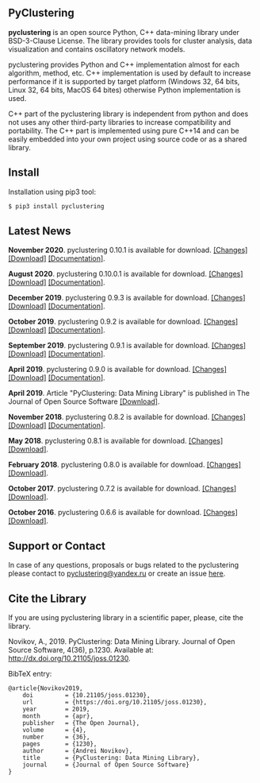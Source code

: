 ## PyClustering

**pyclustering** is an open source Python, C++ data-mining library under BSD-3-Clause License. The library provides tools for cluster analysis, data visualization and contains oscillatory network models.

pyclustering provides Python and C++ implementation almost for each algorithm, method, etc. C++ implementation is used by default to increase performance if it is supported by target platform (Windows 32, 64 bits, Linux 32, 64 bits, MacOS 64 bites) otherwise Python implementation is used.

C++ part of the pyclustering library is independent from python and does not uses any other third-party libraries to increase compatibility and portability. The C++ part is implemented using pure C++14 and can be easily embedded into your own project using source code or as a shared library.

## Install

Installation using pip3 tool:
```bash
$ pip3 install pyclustering
```

## Latest News

**November 2020**. pyclustering 0.10.1 is available for download. [[Changes]](https://github.com/annoviko/pyclustering/releases/tag/0.10.1) [[Download]](https://files.pythonhosted.org/packages/9b/72/d3e0ce4ab50cc6f56f168f68fcaa384c4f2e6d1a38c0597ff280bdd61f51/pyclustering-0.10.1.tar.gz) [[Documentation]](https://pyclustering.github.io/docs/0.10.1/html/index.html).

**August 2020**. pyclustering 0.10.0.1 is available for download. [[Changes]](https://github.com/annoviko/pyclustering/releases/tag/0.10.0.1) [[Download]](https://files.pythonhosted.org/packages/e4/4b/abf4b42963e6a67dfdd85781d63e9fc4b488805aa2bbe5ba57f91a2758e0/pyclustering-0.10.0.1.tar.gz) [[Documentation]](https://pyclustering.github.io/docs/0.10.0/html/index.html).

**December 2019**. pyclustering 0.9.3 is available for download. [[Changes]](https://github.com/annoviko/pyclustering/releases/tag/0.9.3) [[Download]](https://files.pythonhosted.org/packages/da/35/6d91651c5d584d38ee2b825a5dddac19e3c8e5c3535fd6f8873f0818b32f/pyclustering-0.9.3.tar.gz) [[Documentation]](https://pyclustering.github.io/docs/0.9.3/html/index.html).

**October 2019**. pyclustering 0.9.2 is available for download. [[Changes]](https://github.com/annoviko/pyclustering/releases/tag/0.9.2) [[Download]](https://files.pythonhosted.org/packages/a8/77/13fe5d100c07a8c8ba06aa37608604573b1e9cb75a94016ab3882f4bf895/pyclustering-0.9.2.tar.gz) [[Documentation]](https://pyclustering.github.io/docs/0.9.2/html/index.html).

**September 2019**. pyclustering 0.9.1 is available for download. [[Changes]](https://github.com/annoviko/pyclustering/releases/tag/0.9.1) [[Download]](https://files.pythonhosted.org/packages/33/fa/49da94471e6a2c759d811760844e2e35b3d8e2aed38e51acc3ea9d9bc4a7/pyclustering-0.9.1.tar.gz) [[Documentation]](https://pyclustering.github.io/docs/0.9.1/html/index.html).

**April 2019**. pyclustering 0.9.0 is available for download. [[Changes]](https://github.com/annoviko/pyclustering/releases/tag/0.9.0) [[Download]](https://files.pythonhosted.org/packages/38/d5/21bf39b855a8720173541fda04a8fdab087595d5317e7043d72cd0de08e8/pyclustering-0.9.0.tar.gz) [[Documentation]](https://pyclustering.github.io/docs/0.9.0/html/index.html).

**April 2019**. Article "PyClustering: Data Mining Library" is published in The Journal of Open Source Software [[Download]](https://www.theoj.org/joss-papers/joss.01230/10.21105.joss.01230.pdf).

**November 2018**. pyclustering 0.8.2 is available for download. [[Changes]](https://github.com/annoviko/pyclustering/releases/tag/0.8.2) [[Download]](https://files.pythonhosted.org/packages/3c/e5/3be27187d430d1c921d32e08355068fde3a0f5897b80145930f00d701461/pyclustering-0.8.2.tar.gz) [[Documentation]](https://pyclustering.github.io/docs/0.8.2/html/index.html).

**May 2018**. pyclustering 0.8.1 is available for download. [[Changes]](https://github.com/annoviko/pyclustering/releases/tag/0.8.1) [[Download]](https://files.pythonhosted.org/packages/45/e2/e5b3cd92fb6dbb6539bdacbbf88593b93e728eb8ea3b832f137dc591709c/pyclustering-0.8.1.tar.gz).

**February 2018**. pyclustering 0.8.0 is available for download. [[Changes]](https://github.com/annoviko/pyclustering/releases/tag/0.8.0) [[Download]](https://files.pythonhosted.org/packages/d0/22/50ed2e0a951a0cb710f17f04d0ccb0e42aeb47fda3e4f0757ec39a1c6392/pyclustering-0.8.0.tar.gz).

**October 2017**. pyclustering 0.7.2 is available for download. [[Changes]](https://github.com/annoviko/pyclustering/releases/tag/0.7.0) [[Download]](https://files.pythonhosted.org/packages/4c/ae/3f884451ed99e47b45535bd8699212cc023092ad8109d1a34cf9b0b2ca9f/pyclustering-0.7.2.tar.gz).

**October 2016**. pyclustering 0.6.6 is available for download. [[Changes]](https://github.com/annoviko/pyclustering/releases/tag/0.6.6) [[Download]](https://files.pythonhosted.org/packages/b4/e1/cc768d79efee4d17901bb7ad58cb4d3e8acc25ffb761b59a42321f95f65b/pyclustering-0.6.6.tar.gz).

## Support or Contact

In case of any questions, proposals or bugs related to the pyclustering please contact to pyclustering@yandex.ru or create an issue [here](https://github.com/annoviko/pyclustering/issues/new).

## Cite the Library

If you are using pyclustering library in a scientific paper, please, cite the library.

Novikov, A., 2019. PyClustering: Data Mining Library. Journal of Open Source Software, 4(36), p.1230. Available at: http://dx.doi.org/10.21105/joss.01230.

BibTeX entry:
```
@article{Novikov2019,
    doi         = {10.21105/joss.01230},
    url         = {https://doi.org/10.21105/joss.01230},
    year        = 2019,
    month       = {apr},
    publisher   = {The Open Journal},
    volume      = {4},
    number      = {36},
    pages       = {1230},
    author      = {Andrei Novikov},
    title       = {PyClustering: Data Mining Library},
    journal     = {Journal of Open Source Software}
}
```
